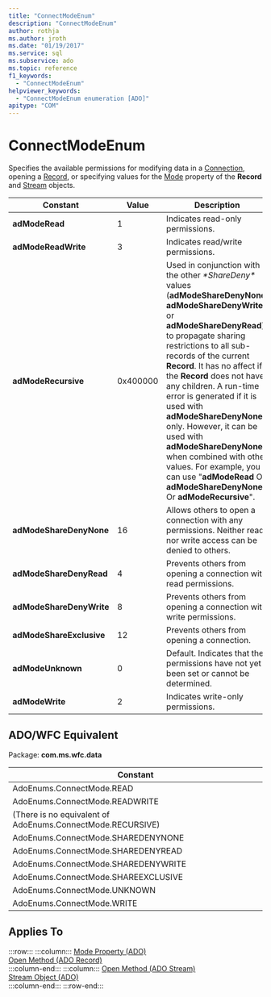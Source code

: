 ```yaml
---
title: "ConnectModeEnum"
description: "ConnectModeEnum"
author: rothja
ms.author: jroth
ms.date: "01/19/2017"
ms.service: sql
ms.subservice: ado
ms.topic: reference
f1_keywords:
  - "ConnectModeEnum"
helpviewer_keywords:
  - "ConnectModeEnum enumeration [ADO]"
apitype: "COM"
---
```

# ConnectModeEnum
Specifies the available permissions for modifying data in a [Connection](./connection-object-ado.md), opening a [Record](./record-object-ado.md), or specifying values for the [Mode](./mode-property-ado.md) property of the **Record** and [Stream](./stream-object-ado.md) objects.  
  
|Constant|Value|Description|  
|--------------|-----------|-----------------|  
|**adModeRead**|1|Indicates read-only permissions.|  
|**adModeReadWrite**|3|Indicates read/write permissions.|  
|**adModeRecursive**|0x400000|Used in conjunction with the other *\*ShareDeny\** values (**adModeShareDenyNone**, **adModeShareDenyWrite**, or **adModeShareDenyRead**) to propagate sharing restrictions to all sub-records of the current **Record**. It has no affect if the **Record** does not have any children. A run-time error is generated if it is used with **adModeShareDenyNone** only. However, it can be used with **adModeShareDenyNone** when combined with other values. For example, you can use "**adModeRead** Or **adModeShareDenyNone** Or **adModeRecursive**".|  
|**adModeShareDenyNone**|16|Allows others to open a connection with any permissions. Neither read nor write access can be denied to others.|  
|**adModeShareDenyRead**|4|Prevents others from opening a connection with read permissions.|  
|**adModeShareDenyWrite**|8|Prevents others from opening a connection with write permissions.|  
|**adModeShareExclusive**|12|Prevents others from opening a connection.|  
|**adModeUnknown**|0|Default. Indicates that the permissions have not yet been set or cannot be determined.|  
|**adModeWrite**|2|Indicates write-only permissions.|  
  
## ADO/WFC Equivalent  
 Package: **com.ms.wfc.data**  
  
|Constant|  
|--------------|  
|AdoEnums.ConnectMode.READ|  
|AdoEnums.ConnectMode.READWRITE|  
|(There is no equivalent of AdoEnums.ConnectMode.RECURSIVE)|  
|AdoEnums.ConnectMode.SHAREDENYNONE|  
|AdoEnums.ConnectMode.SHAREDENYREAD|  
|AdoEnums.ConnectMode.SHAREDENYWRITE|  
|AdoEnums.ConnectMode.SHAREEXCLUSIVE|  
|AdoEnums.ConnectMode.UNKNOWN|  
|AdoEnums.ConnectMode.WRITE|  
  
## Applies To  

:::row:::
    :::column:::
        [Mode Property (ADO)](./mode-property-ado.md)  
        [Open Method (ADO Record)](./open-method-ado-record.md)  
    :::column-end:::
    :::column:::
        [Open Method (ADO Stream)](./open-method-ado-stream.md)  
        [Stream Object (ADO)](./stream-object-ado.md)  
    :::column-end:::
:::row-end:::